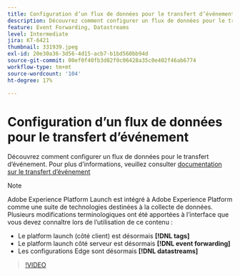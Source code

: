 ```yaml
---
title: Configuration d’un flux de données pour le transfert d’événement
description: Découvrez comment configurer un flux de données pour le transfert d’événement.
feature: Event Forwarding, Datastreams
level: Intermediate
jira: KT-6421
thumbnail: 331939.jpeg
exl-id: 20e30a36-3d56-4d15-acb7-b1bd560bb94d
source-git-commit: 00ef0f40fb3d82f0c06428a35c0e402f46ab6774
workflow-type: tm+mt
source-wordcount: '104'
ht-degree: 17%

---
```


# Configuration d’un flux de données pour le transfert d’événement

Découvrez comment configurer un flux de données pour le transfert d’événement. Pour plus d’informations, veuillez consulter [documentation sur le transfert d’événement](https://experienceleague.adobe.com/docs/experience-platform/tags/event-forwarding/getting-started.html#create-a-datastream)


>[!NOTE]
>
>Adobe Experience Platform Launch est intégré à Adobe Experience Platform comme une suite de technologies destinées à la collecte de données. Plusieurs modifications terminologiques ont été apportées à l’interface que vous devez connaître lors de l’utilisation de ce contenu :
> 
> * Le platform launch (côté client) est désormais **[!DNL tags]**
> * Le platform launch côté serveur est désormais **[!DNL event forwarding]**
> * Les configurations Edge sont désormais **[!DNL datastreams]**

>[!VIDEO](https://video.tv.adobe.com/v/331939?learn=on)
